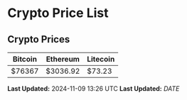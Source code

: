 # Crypto Price List

## Crypto Prices
| Bitcoin | Ethereum | Litecoin |
| ------- | -------- | -------- |
| $76367 | $3036.92 | $73.23 |
**Last Updated:** 2024-11-09 13:26 UTC
**Last Updated:** $DATE$
